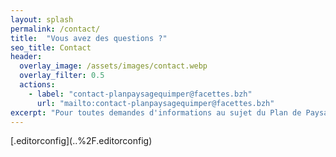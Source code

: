 ```yaml
---
layout: splash
permalink: /contact/
title:  "Vous avez des questions ?"
seo_title: Contact
header:
  overlay_image: /assets/images/contact.webp
  overlay_filter: 0.5
  actions:
    - label: "contact-planpaysagequimper@facettes.bzh"
      url: "mailto:contact-planpaysagequimper@facettes.bzh"
excerpt: "Pour toutes demandes d'informations au sujet du Plan de Paysage, contactez l'équipe par mail et en vous inscrivant à la newsletter !"
---
```


<iframe title="Inscrivez-vous à la newsletter !" data-w-type="embedded" frameborder="0" scrolling="no" marginheight="0" marginwidth="0" src="https://029ph.mjt.lu/wgt/029ph/qv2/form?c=aaaad1b6" width="100%" style="height: 0;"></iframe>

<script type="text/javascript" src="https://app.mailjet.com/pas-nc-embedded-v1.js"></script>[.editorconfig](..%2F.editorconfig)